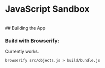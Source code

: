 # JavaScript Sandbox
<br>
## Building the App

### Build with Browserify:

Currently works.

	browserify src/objects.js > build/bundle.js

